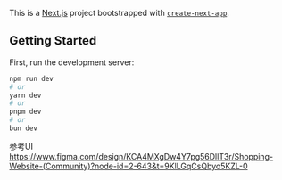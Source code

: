 This is a [Next.js](https://nextjs.org/) project bootstrapped with [`create-next-app`](https://github.com/vercel/next.js/tree/canary/packages/create-next-app).

## Getting Started

First, run the development server:

```bash
npm run dev
# or
yarn dev
# or
pnpm dev
# or
bun dev
```
参考UI 
https://www.figma.com/design/KCA4MXgDw4Y7pg56DllT3r/Shopping-Website-(Community)?node-id=2-643&t=9KlLGqCsQbyo5KZL-0

